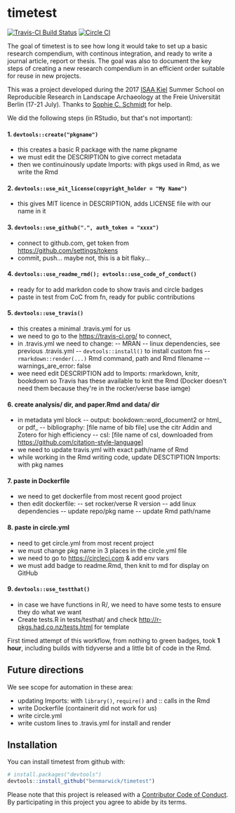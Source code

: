 
<!-- README.md is generated from README.Rmd. Please edit that file -->
timetest
========

[![Travis-CI Build Status](https://travis-ci.org/benmarwick/timetest.svg?branch=master)](https://travis-ci.org/benmarwick/timetest) [![Circle CI](https://circleci.com/gh/benmarwick/timetest.svg?style=shield&circle-token=:circle-token)](https://circleci.com/gh/benmarwick/timetest)

The goal of timetest is to see how long it would take to set up a basic research compendium, with continous integration, and ready to write a journal article, report or thesis. The goal was also to document the key steps of creating a new research compendium in an efficient order suitable for reuse in new projects.

This was a project developed during the 2017 [ISAA Kiel](https://isaakiel.github.io/) Summer School on Reproducible Research in Landscape Archaeology at the Freie Universität Berlin (17-21 July). Thanks to [Sophie C. Schmidt](https://github.com/SCSchmidt) for help.

We did the following steps (in RStudio, but that's not important):

#### 1. `devtools::create("pkgname")`

-   this creates a basic R package with the name pkgname
-   we must edit the DESCRIPTION to give correct metadata
-   then we continuinously update Imports: with pkgs used in Rmd, as we write the Rmd

#### 2. `devtools::use_mit_license(copyright_holder = "My Name")`

-   this gives MIT licence in DESCRIPTION, adds LICENSE file with our name in it

#### 3. `devtools::use_github(".", auth_token = "xxxx")`

-   connect to github.com, get token from <https://github.com/settings/tokens>
-   commit, push... maybe not, this is a bit flaky...

#### 4. `devtools::use_readme_rmd(); evtools::use_code_of_conduct()`

-   ready for to add markdon code to show travis and circle badges
-   paste in test from CoC from fn, ready for public contributions

#### 5. `devtools::use_travis()`

-   this creates a minimal .travis.yml for us
-   we need to go to the <https://travis-ci.org/> to connect,
-   in .travis.yml we need to change: -- MRAN
    -- linux dependencies, see previous .travis.yml
    -- `devtools::install()` to install custom fns
    -- `rmarkdown::render(...)` Rmd command, path and Rmd filename -- warnings\_are\_error: false
-   wee need edit DESCRIPTION add to Imports: rmarkdown, knitr, bookdown so Travis has these available to knit the Rmd (Docker doesn't need them because they're in the rocker/verse base iamge)

#### 6. create analysis/ dir, and paper.Rmd and data/ dir

-   in metadata yml block
    -- output: bookdown::word\_document2 or html\_ or pdf\_
    -- bibliography: \[file name of bib file\] use the citr Addin and Zotero for high efficiency
    -- csl: \[file name of csl, downloaded from <https://github.com/citation-style-language>\]
-   we need to update travis.yml with exact path/name of Rmd
-   while working in the Rmd writing code, update DESCTIPTION Imports: with pkg names

#### 7. paste in Dockerfile

-   we need to get dockerfile from most recent good project
-   then edit dockerfile:
    -- set rocker/verse R version
    -- add linux dependencies
    -- update repo/pkg name
    -- update Rmd path/name

#### 8. paste in circle.yml

-   need to get circle.yml from most recent project
-   we must change pkg name in 3 places in the circle.yml file
-   we need to go to <https://circleci.com> & add env vars
-   we must add badge to readme.Rmd, then knit to md for display on GitHub

#### 9. `devtools::use_testthat()`

-   in case we have functions in R/, we need to have some tests to ensure they do what we want
-   Create tests.R in tests/testhat/ and check <http://r-pkgs.had.co.nz/tests.html> for template

First timed attempt of this workflow, from nothing to green badges, took **1 hour**, including builds with tidyverse and a little bit of code in the Rmd.

Future directions
-----------------

We see scope for automation in these area:

-   updating Imports: with `library()`, `require()` and :: calls in the Rmd
-   write Dockerfile (containerit did not work for us)
-   write circle.yml
-   write custom lines to .travis.yml for install and render

Installation
------------

You can install timetest from github with:

``` r
# install.packages("devtools")
devtools::install_github("benmarwick/timetest")
```

Please note that this project is released with a [Contributor Code of Conduct](CONDUCT.md). By participating in this project you agree to abide by its terms.
